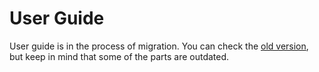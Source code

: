 # User Guide

User guide is in the process of migration. You can check the [old version](https://opennode.atlassian.net/wiki/spaces/WD/pages/22976598/User+Guide),
but keep in mind that some of the parts are outdated.
